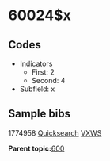 # 60024$x

## Codes

-   Indicators
    -   First: 2
    -   Second: 4
-   Subfield: x

## Sample bibs

1774958 [Quicksearch](https://search.library.yale.edu/catalog/1774958) [VXWS](http://prodorbis.library.yale.edu:7014/vxws/GetHoldingsService?bibId=1774958)

**Parent topic:**[600](../../tags/600/600.md)

